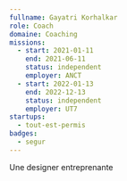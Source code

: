 ```yaml
---
fullname: Gayatri Korhalkar
role: Coach 
domaine: Coaching
missions:
  - start: 2021-01-11
    end: 2021-06-11
    status: independent
    employer: ANCT
  - start: 2022-01-13
    end: 2022-12-13
    status: independent
    employer: UT7
startups:
  - tout-est-permis
badges:
  - segur
---
```


Une designer entreprenante 
